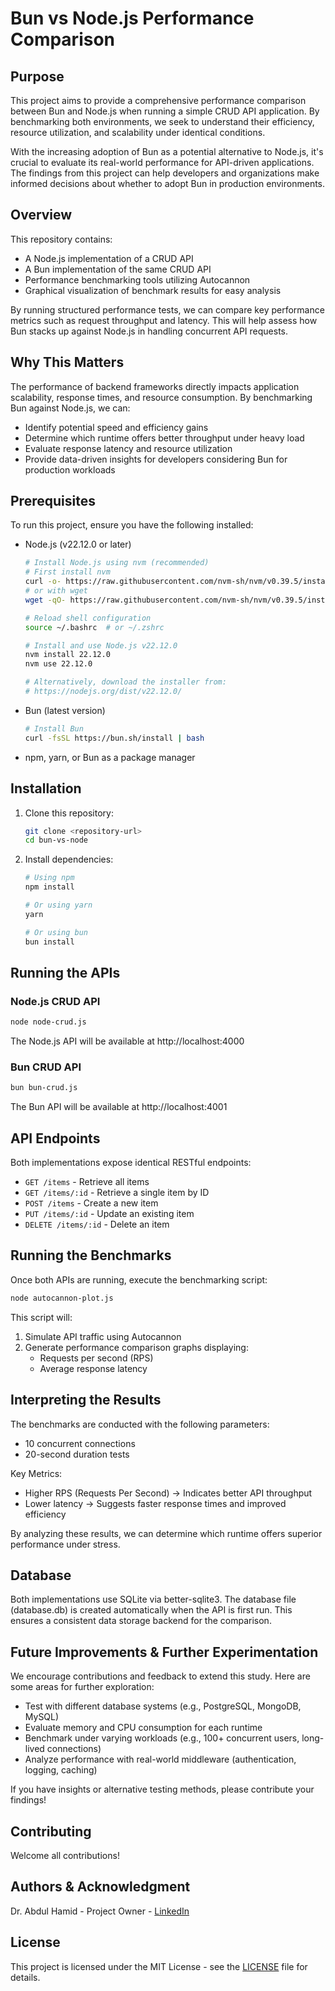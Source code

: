 # Bun vs Node.js Performance Comparison

## Purpose

This project aims to provide a comprehensive performance comparison between Bun and Node.js when running a simple CRUD API application. By benchmarking both environments, we seek to understand their efficiency, resource utilization, and scalability under identical conditions.

With the increasing adoption of Bun as a potential alternative to Node.js, it's crucial to evaluate its real-world performance for API-driven applications. The findings from this project can help developers and organizations make informed decisions about whether to adopt Bun in production environments.

## Overview

This repository contains:

- A Node.js implementation of a CRUD API
- A Bun implementation of the same CRUD API
- Performance benchmarking tools utilizing Autocannon
- Graphical visualization of benchmark results for easy analysis

By running structured performance tests, we can compare key performance metrics such as request throughput and latency. This will help assess how Bun stacks up against Node.js in handling concurrent API requests.

## Why This Matters

The performance of backend frameworks directly impacts application scalability, response times, and resource consumption. By benchmarking Bun against Node.js, we can:

- Identify potential speed and efficiency gains
- Determine which runtime offers better throughput under heavy load
- Evaluate response latency and resource utilization
- Provide data-driven insights for developers considering Bun for production workloads

## Prerequisites

To run this project, ensure you have the following installed:

- Node.js (v22.12.0 or later)
  ```bash
  # Install Node.js using nvm (recommended)
  # First install nvm
  curl -o- https://raw.githubusercontent.com/nvm-sh/nvm/v0.39.5/install.sh | bash
  # or with wget
  wget -qO- https://raw.githubusercontent.com/nvm-sh/nvm/v0.39.5/install.sh | bash
  
  # Reload shell configuration
  source ~/.bashrc  # or ~/.zshrc
  
  # Install and use Node.js v22.12.0
  nvm install 22.12.0
  nvm use 22.12.0
  
  # Alternatively, download the installer from:
  # https://nodejs.org/dist/v22.12.0/
  ```
  
- Bun (latest version)
  ```bash
  # Install Bun
  curl -fsSL https://bun.sh/install | bash
  ```
  
- npm, yarn, or Bun as a package manager

## Installation

1. Clone this repository:
   ```bash
   git clone <repository-url>
   cd bun-vs-node
   ```

2. Install dependencies:
   ```bash
   # Using npm
   npm install
   
   # Or using yarn
   yarn
   
   # Or using bun
   bun install
   ```

## Running the APIs

### Node.js CRUD API

```bash
node node-crud.js
```

The Node.js API will be available at http://localhost:4000

### Bun CRUD API

```bash
bun bun-crud.js
```

The Bun API will be available at http://localhost:4001

## API Endpoints

Both implementations expose identical RESTful endpoints:

- `GET /items` - Retrieve all items
- `GET /items/:id` - Retrieve a single item by ID
- `POST /items` - Create a new item
- `PUT /items/:id` - Update an existing item
- `DELETE /items/:id` - Delete an item

## Running the Benchmarks

Once both APIs are running, execute the benchmarking script:

```bash
node autocannon-plot.js
```

This script will:
1. Simulate API traffic using Autocannon
2. Generate performance comparison graphs displaying:
   - Requests per second (RPS)
   - Average response latency

## Interpreting the Results

The benchmarks are conducted with the following parameters:

- 10 concurrent connections
- 20-second duration tests

Key Metrics:
- Higher RPS (Requests Per Second) → Indicates better API throughput
- Lower latency → Suggests faster response times and improved efficiency

By analyzing these results, we can determine which runtime offers superior performance under stress.

## Database

Both implementations use SQLite via better-sqlite3. The database file (database.db) is created automatically when the API is first run. This ensures a consistent data storage backend for the comparison.

## Future Improvements & Further Experimentation

We encourage contributions and feedback to extend this study. Here are some areas for further exploration:

- Test with different database systems (e.g., PostgreSQL, MongoDB, MySQL)
- Evaluate memory and CPU consumption for each runtime
- Benchmark under varying workloads (e.g., 100+ concurrent users, long-lived connections)
- Analyze performance with real-world middleware (authentication, logging, caching)

If you have insights or alternative testing methods, please contribute your findings!

## Contributing

Welcome all contributions!

## Authors & Acknowledgment

Dr. Abdul Hamid - Project Owner - [LinkedIn](https://www.linkedin.com/in/ahceo/)

## License

This project is licensed under the MIT License - see the [LICENSE](LICENSE) file for details.
